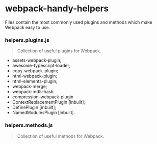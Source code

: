 # webpack-handy-helpers
Files contain the most commonly used plugins and methods which make Webpack easy to use.

### helpers.plugins.js
>Collection of useful plugins for Webpack.
  
 * assets-webpack-plugin;
 * awesome-typescript-loader;
 * copy-webpack-plugin;
 * html-webpack-plugin;
 * html-elements-plugin;
 * webpack-merge;
 * webpack-md5-hash
 * compression-webpack-plugin
 * ContextReplacementPlugin [inbuilt];
 * DefinePlugin [inbuilt];
 * NamedModulesPlugin [inbuilt].

### helpers.methods.js
>Collection of useful methods for Webpack.
